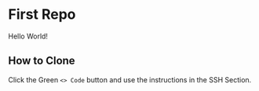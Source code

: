 # First Repo
Hello World!

##  How to Clone
Click the Green `<> Code` button and use the instructions in the SSH Section.